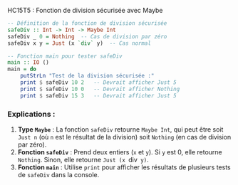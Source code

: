 HC15T5 : Fonction de division sécurisée avec Maybe
```haskell
-- Définition de la fonction de division sécurisée
safeDiv :: Int -> Int -> Maybe Int
safeDiv _ 0 = Nothing  -- Cas de division par zéro
safeDiv x y = Just (x `div` y)  -- Cas normal

-- Fonction main pour tester safeDiv
main :: IO ()
main = do
    putStrLn "Test de la division sécurisée :"
    print $ safeDiv 10 2   -- Devrait afficher Just 5
    print $ safeDiv 10 0   -- Devrait afficher Nothing
    print $ safeDiv 15 3   -- Devrait afficher Just 5
```

### Explications :
1. **Type `Maybe`** : La fonction `safeDiv` retourne `Maybe Int`, qui peut être soit `Just n` (où `n` est le résultat de la division) soit `Nothing` (en cas de division par zéro).
2. **Fonction `safeDiv`** : Prend deux entiers (`x` et `y`). Si `y` est 0, elle retourne `Nothing`. Sinon, elle retourne `Just (x `div` y)`.
3. **Fonction `main`** : Utilise `print` pour afficher les résultats de plusieurs tests de `safeDiv` dans la console.
